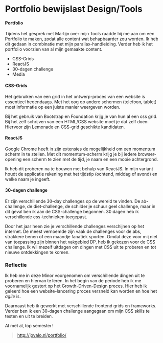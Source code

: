 # Portfolio bewijslast Design/Tools


#### <b>Portfolio</b>

Tijdens het gesprek met Martijn over mijn Tools raadde hij me aan om een Portfolio te maken, zodat alle content wat behapbaarder zou worden. Ik heb dit gedaan in combinatie met mijn parallax-handleiding. Verder heb ik het portfolio voorzien van al mijn gemaakte content. 

<ul>
<li>CSS-Grids</li>
<li>ReactJS</li>
<li>30-dagen challenge</li>
<li>Media</li>
</ul>

#### <b>CSS-Grids</b>

Het gebruiken van een grid in het ontwerp-proces van een website is essentieel hedendaags. Met het oog op andere schermen (telefoon, tablet) moet informatie op een juiste manier weergeven worden.

Bij het gebruik van Bootstrap en Foundation krijg je van hun al een css grid. Bij het zelf schrijven van een HTML/CSS website moet je dat zelf doen. Hiervoor zijn Lemonade en CSS-grid geschikte kandidaten.


#### <b>ReactJS</b>

Google Chrome heeft in zijn extensies de mogelijkheid om een momentum scherm in te stellen. Met dit momentum-scherm krijg je bij iedere browser-opening een scherm te zien met de tijd, je naam en een mooie achtergrond.

Ik heb dit proberen na te bouwen met behulp van ReactJS. In mijn variant houdt de applicatie rekening met het tijdstip (ochtend, middag of avond) en welke naam je ingeeft.

#### <b>30-dagen challenge</b>

Er zijn verschillende 30-day challenges op de wereld te vinden. De ab-challenge, de diet-challenge, de schilder je schuur geel challenge, maar in dit geval ben ik aan de CSS-challenge begonnen. 30 dagen heb ik verschillende css-technieken toegepast.

Door het jaar heen zie je verschillende challenges verschijnen op het internet. De meest vernoemde zijn vaak de challenges voor de abs, strakkere benen of een maandje fanatiek sporten. Omdat deze voor mij niet van toepassing zijn binnen het vakgebied DP, heb ik gekozen voor de CSS challenge. Ik wil mezelf uitdagen om dingen met CSS uit te proberen en tot nieuwe ontdekkingen te komen.

### Reflectie

Ik heb me in deze Minor voorgenomen om verschillende dingen uit te proberen en hiervan te leren. In het begin van de periode heb ik me voornamelijk gestort op het Growth-Driven-Design proces. Hier heb ik geleerd hoe een website-lancering proces versneld kan worden en hoe het <i>agile</i> is. 

Daarnaast heb ik gewerkt met verschillende frontend grids en frameworks. Verder ben ik een 30-dagen challenge aangegaan om mijn CSS skills te testen en uit te breiden. 

Al met al, top semester! 
> http://jovalo.nl/portfolio/
